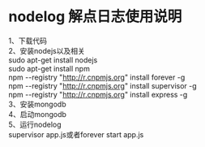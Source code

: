 nodelog 解点日志使用说明
=======
1、下载代码<br>
2、安装nodejs以及相关<br>
    sudo apt-get install nodejs<br>
    sudo apt-get install npm<br>
    npm --registry "http://r.cnpmjs.org" install forever -g<br>
    npm --registry "http://r.cnpmjs.org" install supervisor -g<br>
    npm --registry "http://r.cnpmjs.org" install express -g<br>
3、安装mongodb<br>
4、启动mongodb<br>
5、运行nodelog<br>
supervisor app.js或者forever start app.js<br>

